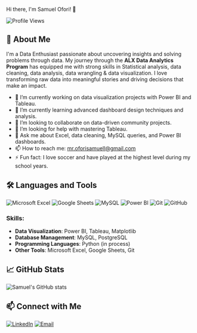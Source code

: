 Hi there, I'm Samuel Ofori! 👋

![Profile Views](https://komarev.com/ghpvc/?username=Samuel-o77&color=blue)

## 🚀 About Me

I'm a Data Enthusiast passionate about uncovering insights and solving problems through data. My journey through the **ALX Data Analytics Program** has equipped me with strong skills in Statistical analysis, data cleaning, data analysis, data wrangling & data visualization. I love transforming raw data into meaningful stories and driving decisions that make an impact.

- 🔭 I’m currently working on data visualization projects with Power BI and Tableau.
- 🌱 I’m currently learning advanced dashboard design techniques and analysis.
- 👯 I’m looking to collaborate on data-driven community projects.
- 🤔 I’m looking for help with mastering Tableau.
- 💬 Ask me about Excel, data cleaning, MySQL queries, and Power BI dashboards.
- 📫 How to reach me: mr.oforisamuell@gmail.com
- ⚡ Fun fact: I love soccer and have played at the highest level during my school years.

## 🛠️ Languages and Tools

![Microsoft Excel](https://img.shields.io/badge/-Microsoft%20Excel-217346?style=flat&logo=microsoft-excel&logoColor=ffffff)
![Google Sheets](https://img.shields.io/badge/-Google%20Sheets-34A853?style=flat&logo=google-sheets&logoColor=ffffff)
![MySQL](https://img.shields.io/badge/-MySQL-4479A1?style=flat&logo=mysql&logoColor=ffffff)
![Power BI](https://img.shields.io/badge/-Power%20BI-F2C811?style=flat&logo=power-bi&logoColor=000000)
![Git](https://img.shields.io/badge/-Git-F05032?style=flat&logo=git&logoColor=ffffff)
![GitHub](https://img.shields.io/badge/-GitHub-181717?style=flat&logo=github&logoColor=ffffff)

### Skills:
- **Data Visualization**: Power BI, Tableau, Matplotlib
- **Database Management**: MySQL, PostgreSQL
- **Programming Languages**: Python (in process)
- **Other Tools**: Microsoft Excel, Google Sheets, Git

## 📈 GitHub Stats

![Samuel's GitHub stats](https://github-readme-stats.vercel.app/api?username=Samuel-o77&show_icons=true&theme=radical)

## 📫 Connect with Me

[![LinkedIn](https://img.shields.io/badge/-LinkedIn-0077B5?style=flat&logo=linkedin&logoColor=ffffff)](https://www.linkedin.com/in/samuell-ofori)
[![Email](https://img.shields.io/badge/-Email-D14836?style=flat&logo=gmail&logoColor=ffffff)](mailto:ofori.samuel@example.com)
